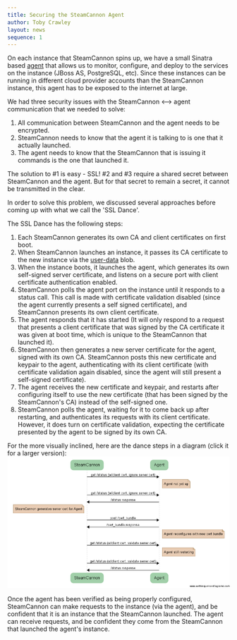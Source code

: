 ```yaml
---
title: Securing the SteamCannon Agent
author: Toby Crawley
layout: news
sequence: 1
---
```


On each instance that SteamCannon spins up, we have a small Sinatra
based [agent](http://github.com/steamcannon/steamcannon-agent) that
allows us to monitor, configure, and deploy to the services on the 
instance (JBoss AS, PostgreSQL, etc). Since these instances can be
running in different cloud provider accounts than the SteamCannon
instance, this agent has to be exposed to the internet at large.

We had three security issues with the SteamCannon <--> agent
communication that we needed to solve:

1. All communication between SteamCannon and the agent needs to be
   encrypted.
2. SteamCannon needs to know that the agent it is talking to is one
   that it actually launched.
3. The agent needs to know that the SteamCannon that is issuing it
   commands is the one that launched it.

The solution to #1 is easy - SSL! #2 and #3 require a shared secret
between SteamCannon and the agent. But for that secret to remain a 
secret, it cannot be transmitted in the clear. 

In order to solve this problem, we discussed several approaches before 
coming up with what we call the 'SSL Dance'.

The SSL Dance has the following steps:

1. Each SteamCannon generates its own CA and client certificates on 
   first boot.
2. When SteamCannon launches an instance, it passes its CA certificate 
   to the new instance via the [user-data](http://docs.amazonwebservices.com/AWSEC2/latest/DeveloperGuide/index.html?AESDG-chapter-instancedata.html#instancedata-user-data-retrieval) blob.
3. When the instance boots, it launches the agent, which generates its 
   own self-signed server certificate, and listens on a secure port with 
   client certificate authentication enabled.
4. SteamCannon polls the agent port on the instance until it responds to 
   a status call. This call is made with certificate validation disabled 
   (since the agent currently presents a self signed certificate), and 
   SteamCannon presents its own client certificate.
5. The agent responds that it has started (It will only respond to a 
   request that presents a client certificate that was signed by the 
   CA certificate it was given at boot time, which is unique to the 
   SteamCannon that launched it).
6. SteamCannon then generates a new server certificate for the agent, 
   signed with its own CA. SteamCannon posts this new certificate and 
   keypair to the agent, authenticating with its client certificate 
   (with certificate validation again disabled, since the agent will 
   still present a self-signed certificate).
7. The agent receives the new certificate and keypair, and restarts after 
   configuring itself to use the new certificate (that has been signed by
   the SteamCannon's CA) instead of the self-signed one.
8. SteamCannon polls the agent, waiting for it to come back up after 
   restarting, and authenticates its requests with its client certificate. 
   However, it does turn on certificate validation, expecting the 
   certificate presented by the agent to be signed by its own CA.

For the more visually inclined, here are the dance steps in a 
diagram (click it for a larger version):
<a href="/images/ssl_dance.png" target="_blank"><img alt="Ladder Diagram" src="/images/ssl_dance.png" width="550"/></a>

Once the agent has been verified as being properly configured, 
SteamCannon can make requests to the instance (via the agent), 
and be confident that it is an instance that the
SteamCannon launched. The agent can receive requests, and be 
confident they come from the SteamCannon that launched the agent's
instance.


